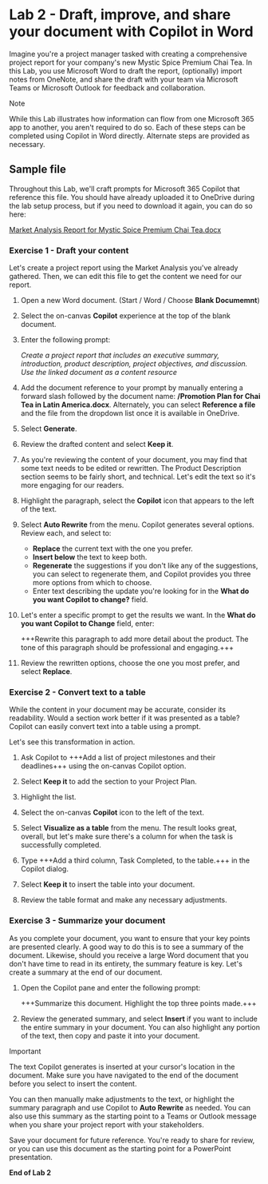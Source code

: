 # Lab 2 - Draft, improve, and share your document with Copilot in Word

Imagine you're a project manager tasked with creating a comprehensive project report for your company's new Mystic Spice Premium Chai Tea. In this Lab, you use Microsoft Word to draft the report, (optionally) import notes from OneNote, and share the draft with your team via Microsoft Teams or Microsoft Outlook for feedback and collaboration.

> [!NOTE]
> While this Lab illustrates how information can flow from one Microsoft 365 app to another, you aren't required to do so. Each of these steps can be completed using Copilot in Word directly. Alternate steps are provided as necessary.

## Sample file

Throughout this Lab, we'll craft prompts for Microsoft 365 Copilot that reference this file. You should have already uploaded it to OneDrive during the lab setup process, but if you need to download it again, you can do so here:

[Market Analysis Report for Mystic Spice Premium Chai Tea.docx](https://go.microsoft.com/fwlink/?linkid=2268826)



### Exercise 1 - Draft your content

Let's create a project report using the Market Analysis you've already gathered. Then, we can edit this file to get the content we need for our report.

1. Open a new Word document. (Start / Word / Choose **Blank Documemnt**)

1. Select the on-canvas **Copilot** experience at the top of the blank document.

1. Enter the following prompt:

    *Create a project report that includes an executive summary, introduction, product description, project objectives, and discussion. Use the linked document as a content resource*

1. Add the document reference to your prompt by manually entering a forward slash followed by the document name: **/Promotion Plan for Chai Tea in Latin America.docx**. Alternately, you can select **Reference a file** and the file from the dropdown list once it is available in OneDrive.
   
1. Select **Generate**.

1. Review the drafted content and select **Keep it**.

1. As you're reviewing the content of your document, you may find that some text needs to be edited or rewritten. The Product Description section seems to be fairly short, and technical. Let's edit the text so it's more engaging for our readers.

1. Highlight the paragraph, select the **Copilot** icon that appears to the left of the text.

1. Select **Auto Rewrite** from the menu. Copilot generates several options. Review each, and select to:

    - **Replace** the current text with the one you prefer.
    - **Insert below** the text to keep both.
    - **Regenerate** the suggestions if you don't like any of the suggestions, you can select to regenerate them, and Copilot provides you three more options from which to choose.
    - Enter text describing the update you're looking for in the **What do you want Copilot to change?** field.

1. Let's enter a specific prompt to get the results we want. In the **What do you want Copilot to Change** field, enter:

    +++Rewrite this paragraph to add more detail about the product. The tone of this paragraph should be professional and engaging.+++

1. Review the rewritten options, choose the one you most prefer, and select **Replace**.

### Exercise 2 - Convert text to a table

While the content in your document may be accurate, consider its readability. Would a section work better if it was presented as a table? Copilot can easily convert text into a table using a prompt.

Let's see this transformation in action.

1. Ask Copilot to +++Add a list of project milestones and their deadlines+++ using the on-canvas Copilot option.

1. Select **Keep it** to add the section to your Project Plan.

1. Highlight the list.

1. Select the on-canvas **Copilot** icon to the left of the text.

1. Select **Visualize as a table** from the menu. The result looks great, overall, but let's make sure there's a column for when the task is successfully completed.

1. Type +++Add a third column, Task Completed, to the table.+++ in the Copilot dialog.

1. Select **Keep it** to insert the table into your document.

1. Review the table format and make any necessary adjustments.

### Exercise 3 - Summarize your document

As you complete your document, you want to ensure that your key points are presented clearly. A good way to do this is to see a summary of the document. Likewise, should you receive a large Word document that you don't have time to read in its entirety, the summary feature is key. Let's create a summary at the end of our document.

1. Open the Copilot pane and enter the following prompt:

    +++Summarize this document. Highlight the top three points made.+++

1. Review the generated summary, and select **Insert** if you want to include the entire summary in your document. You can also highlight any portion of the text, then copy and paste it into your document.

> [!IMPORTANT]
> The text Copilot generates is inserted at your cursor's location in the document. Make sure you have navigated to the end of the document before you select to insert the content.

You can then manually make adjustments to the text, or highlight the summary paragraph and use Copilot to **Auto Rewrite**  as needed. You can also use this summary as the starting point to a Teams or Outlook message when you share your project report with your stakeholders.

Save your document for future reference. You're ready to share for review, or you can use this document as the starting point for a PowerPoint presentation.

**End of Lab 2**
